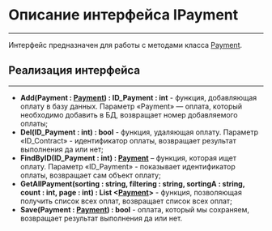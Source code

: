 # **Описание интерфейса IPayment**
***
Интерфейс предназначен для работы с методами класса [Payment](https://github.com/prmxt/Insurance-company/blob/master/docs/Payment.md).
## Реализация интерфейса
***
+ **Add(Payment : [Payment](https://github.com/prmxt/Insurance-company/blob/master/docs/Payment.md)) : ID_Payment : int** - функция, добавляющая оплату в базу данных. Параметр «Payment» — оплата, который необходимо добавить в БД, возвращает номер добавляемого оплаты;
+ **Del(ID_Payment : int) : bool** - функция, удаляющая оплату. Параметр «ID_Contract» - идентификатор оплаты, возвращает результат выполнения да или нет;
+ **FindByID(ID_Payment : int) : [Payment](https://github.com/prmxt/Insurance-company/blob/master/docs/Payment.md)** – функция, которая ищет оплату. Параметр «ID_Payment» - показывает идентификатор оплаты, возвращает сам объект оплату;
+ **GetAllPayment(sorting : string, filtering : string, sortingA : string, count : int, page : int) : List <[Payment]()>** - функция, позволяющая получить список всех оплат, возвращает список всех оплат;
+ **Save(Payment : [Payment](https://github.com/prmxt/Insurance-company/blob/master/docs/Payment.md)) : bool** - оплата, который мы сохраняем, возвращает результат выполнения да или нет.
